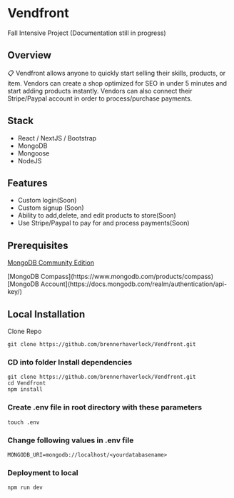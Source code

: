 # Vendfront
Fall Intensive Project (Documentation still in progress)

## Overview

📋 Vendfront allows anyone to quickly start selling their skills, products, or item. Vendors can create a shop optimized for SEO in under 5 minutes and start adding products instantly. Vendors can also connect their Stripe/Paypal account in order to process/purchase payments. 

## Stack
* React / NextJS / Bootstrap
* MongoDB
* Mongoose
* NodeJS

## Features 
* Custom login(Soon)
* Custom signup (Soon)
* Ability to add,delete, and edit products to store(Soon)
* Use Stripe/Paypal to pay for and process payments(Soon)

## Prerequisites
<div style="page-break-after: always;"></div>

[MongoDB Community Edition](https://docs.mongodb.com/manual/installation/)
<div style="page-break-after: always;"></div>
[MongoDB Compass](https://www.mongodb.com/products/compass)
<div style="page-break-after: always;"></div>
[MongoDB Account](https://docs.mongodb.com/realm/authentication/api-key/)
<div style="page-break-after: always;"></div>


## Local Installation

Clone Repo
```
git clone https://github.com/brennerhaverlock/Vendfront.git
```
### CD into folder Install dependencies

```
git clone https://github.com/brennerhaverlock/Vendfront.git
cd Vendfront
npm install 
```

### Create .env file in root directory with these parameters 

```
touch .env
```

### Change following values in .env file 

```
MONGODB_URI=mongodb://localhost/<yourdatabasename>
```








### Deployment to local

``` 
npm run dev
```



